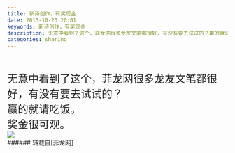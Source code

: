 ```yaml
---
title: 新诗创作，有奖现金
date: 2013-10-23 20:01
keywords: 新诗创作，有奖现金
description: 无意中看到了这个，菲龙网很多龙友文笔都很好，有没有要去试试的？赢的就请吃饭。奖金很可观。
categories: sharing
---
```

<td class="t_f" id="postmessage_68516">

<br/>
<br/>
<font size="5">无意中看到了这个，菲龙网很多龙友文笔都很好，有没有要去试试的？</font><br/>
<font size="5">赢的就请吃饭。</font><br/>
<font size="5">奖金很可观。</font><br/>

<img aid="27780" data-cf-modified-63d81534fef6fe3efc4d84b0-="" file="data/attachment/forum/201310/23/200002erbagq02rq3amg21.jpg.thumb.jpg" id="aimg_27780" inpost="1" onclick="" onmouseover="" src="http://www.flw.ph/data/attachment/forum/201310/23/200002erbagq02rq3amg21.jpg" style="cursor:pointer" zoomfile="data/attachment/forum/201310/23/200002erbagq02rq3amg21.jpg"/>


<br/>
</td>
###### 转载自[菲龙网]